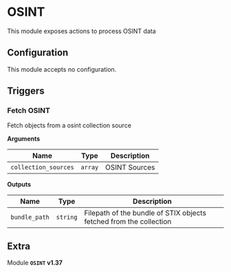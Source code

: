 # OSINT

This module exposes actions to process OSINT data

## Configuration

This module accepts no configuration.

## Triggers

### Fetch OSINT

Fetch objects from a osint collection source

**Arguments**

| Name      |  Type   |  Description  |
| --------- | ------- | --------------------------- |
| `collection_sources` | `array` | OSINT Sources |


**Outputs**

| Name      |  Type   |  Description  |
| --------- | ------- | --------------------------- |
| `bundle_path` | `string` | Filepath of the bundle of STIX objects fetched from the collection |


## Extra

Module **`OSINT` v1.37**